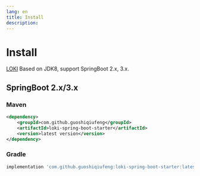 ```yaml
---
lang: en
title: Install
description: 
---
```

# Install

[LOKI](https://github.com/guoshiqiufeng/loki) Based on JDK8, support SpringBoot 2.x, 3.x.


## SpringBoot 2.x/3.x

### Maven

```xml
<dependency>
    <groupId>com.github.guoshiqiufeng</groupId>
    <artifactId>loki-spring-boot-starter</artifactId>
    <version>latest version</version>
</dependency>
```

### Gradle

```groovy
implementation 'com.github.guoshiqiufeng:loki-spring-boot-starter:latest version'
```